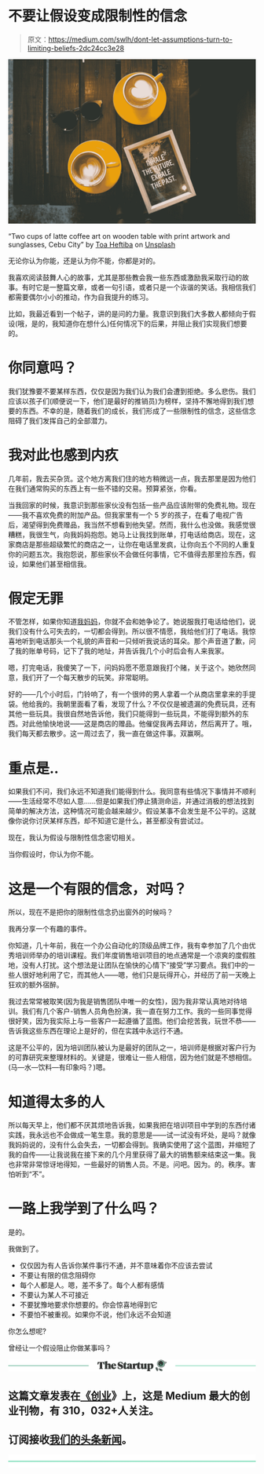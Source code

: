 # 不要让假设变成限制性的信念

> 原文：<https://medium.com/swlh/dont-let-assumptions-turn-to-limiting-beliefs-2dc24cc3e28>

![](img/cbefef65f84e006b426c3187e1485692.png)

“Two cups of latte coffee art on wooden table with print artwork and sunglasses, Cebu City” by [Toa Heftiba](https://unsplash.com/@heftiba?utm_source=medium&utm_medium=referral) on [Unsplash](https://unsplash.com?utm_source=medium&utm_medium=referral)

无论你认为你能，还是认为你不能，你都是对的。

我喜欢阅读鼓舞人心的故事，尤其是那些教会我一些东西或激励我采取行动的故事。有时它是一整篇文章，或者一句引语，或者只是一个诙谐的笑话。我相信我们都需要偶尔小小的推动，作为自我提升的练习。

比如，我最近看到一个帖子，讲的是问的力量。我意识到我们大多数人都倾向于假设(哦，是的，我知道你在想什么)任何情况下的后果，并阻止我们实现我们想要的。

# 你同意吗？

我们犹豫要不要某样东西，仅仅是因为我们认为我们会遭到拒绝。多么悲伤。我们应该以孩子们(顺便说一下，他们是最好的推销员)为榜样，坚持不懈地得到我们想要的东西。不幸的是，随着我们的成长，我们形成了一些限制性的信念，这些信念阻碍了我们发挥自己的全部潜力。

# 我对此也感到内疚

几年前，我去买杂货。这个地方离我们住的地方稍微远一点，我去那里是因为他们在我们通常购买的东西上有一些不错的交易。预算紧张，你看。

当我回家的时候，我意识到那些家伙没有包括一些产品应该附带的免费礼物。现在——我不喜欢免费的附加产品。但我家里有一个 5 岁的孩子，在看了电视广告后，渴望得到免费赠品，我当然不想看到他失望。然而，我什么也没做。我感觉很糟糕，我很生气，向我妈妈抱怨。她马上让我找到账单，打电话给商店。现在，这家商店是那些超级繁忙的商店之一，让你在电话里发疯，让你向五个不同的人重复你的问题五次。我抱怨说，那些家伙不会做任何事情，它不值得去那里捡东西，假设，如果他们甚至相信我。

# 假定无罪

不管怎样，如果你知道[我妈妈](http://mi.vidyasury.com/about)，你就不会和她争论了。她说服我打电话给他们，说我们没有什么可失去的，一切都会得到。所以很不情愿，我给他们打了电话。我惊喜地听到电话那头一个礼貌的声音和一只倾听我说话的耳朵。那个声音道了歉，问了我的账单号码，记下了我的地址，并告诉我几个小时后会有人来我家。

嗯，打完电话，我傻笑了一下，问妈妈愿不愿意跟我打个赌，关于这个。她欣然同意，我们开了一个每天散步的玩笑。非常聪明。

好的——几个小时后，门铃响了，有一个很帅的男人拿着一个从商店里拿来的手提袋。他给我的。我朝里面看了看，发现了什么？不仅仅是被遗漏的免费玩具，还有其他一些玩具。我很自然地告诉他，我们只能得到一些玩具，不能得到额外的东西。对此他愉快地说——这是商店的赠品。他催促我再去拜访，然后离开了。哦，我们每天都去散步。这一周过去了，我一直在做这件事。双赢啊。

# 重点是..

如果我们不问，我们永远不知道我们能得到什么。我同意有些情况下事情并不顺利——生活经常不尽如人意……但是如果我们停止猜测命运，并通过消极的想法找到简单的解决方法，这种情况可能会越来越少。假设某事不会发生是不公平的。这就像你说你讨厌某样东西，却不知道它是什么，甚至都没有尝试过。

现在，我认为假设与限制性信念密切相关。

当你假设时，你认为你不能。

# 这是一个有限的信念，对吗？

所以，现在不是把你的限制性信念扔出窗外的时候吗？

我再分享一个有趣的事件。

你知道，几十年前，我在一个办公自动化的顶级品牌工作，我有幸参加了几个由优秀培训师举办的培训课程。我们年度销售培训项目的地点通常是一个凉爽的度假胜地，没有人打扰。这个想法是让团队在愉快的心情下“接受”学习要点。我们中的一些人很好地利用了它，而其他人——嗯，他们只是玩得开心，并经历了前一天晚上狂欢的额外宿醉。

我过去常常被取笑(因为我是销售团队中唯一的女性)，因为我非常认真地对待培训。我们有几个客户-销售人员角色扮演，我一直在努力工作。我的一些同事觉得很好笑，因为我实际上与一些客户一起遵循了蓝图。他们会挖苦我，玩世不恭——告诉我这些东西在理论上是好的，但在实践中永远行不通。

这是不公平的，因为培训团队被认为是最好的团队之一，培训师是根据对客户行为的可靠研究来整理材料的。关键是，很难让一些人相信，因为他们就是不想相信。(马—水—饮料—有印象吗？)嗯。

# 知道得太多的人

所以每天早上，他们都不厌其烦地告诉我，如果我把在培训项目中学到的东西付诸实践，我永远也不会做成一笔生意。我的意思是——试一试没有坏处，是吗？就像我妈妈说的，没有什么会失去，一切都会得到。我确实使用了这个蓝图，并缩短了我的自传——让我说我在接下来的几个月里获得了最大的销售额来结束这一集。我也非常非常惊讶地得知，一些最好的销售人员。不是。问吧。因为。的。秩序。害怕听到“不”。

# 一路上我学到了什么吗？

是的。

我做到了。

*   仅仅因为有人告诉你某件事行不通，并不意味着你不应该去尝试
*   不要让有限的信念阻碍你
*   每个人都是人。嗯，差不多了。每个人都有感情
*   不要认为某人不可接近
*   不要犹豫地要求你想要的。你会惊喜地得到它
*   不要怕不被重视。如果你不说，他们永远不会知道

你怎么想呢?

曾经让一个假设阻止你做某事吗？

[![](img/308a8d84fb9b2fab43d66c117fcc4bb4.png)](https://medium.com/swlh)

## 这篇文章发表在[《创业](https://medium.com/swlh)》上，这是 Medium 最大的创业刊物，有 310，032+人关注。

## 订阅接收[我们的头条新闻](http://growthsupply.com/the-startup-newsletter/)。

[![](img/b0164736ea17a63403e660de5dedf91a.png)](https://medium.com/swlh)